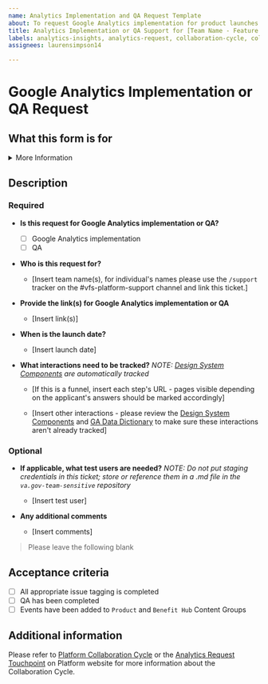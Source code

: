 ```yaml
---
name: Analytics Implementation and QA Request Template
about: To request Google Analytics implementation for product launches or iterations
title: Analytics Implementation or QA Support for [Team Name - Feature Name]
labels: analytics-insights, analytics-request, collaboration-cycle, collab-cycle-review, gtm
assignees: laurensimpson14

---
```


# Google Analytics Implementation or QA Request

## What this form is for

<details>
<summary>More Information</summary>
<div>
    <br>
<p>Use this template to request Google Analytics implementation or QA for your product. Please fill out all brackets.</p>
    
> _Please see the following information for implementation timeline:_
> New Teams: Implementation will usually be completed in 4 sprints
> 
> - Sprint 1: Discovery/Orientation
> - Sprint 2: FE Implementation
> - Sprint 3: Tagging Implementation
> - Sprint 4: QA
> 
> All other teams: Implementation will usually be completed in 2 sprints
> 
> - Sprint 1: Discovery and FE Implementation
> - Sprint 2: Tagging Implementation and QA

</div>
</details>

## Description
### Required
- **Is this request for **Google Analytics implementation** or **QA**?**

     - [ ] Google Analytics implementation
     - [ ] QA

- **Who is this request for?**

    - [Insert team name(s), for individual's names please use the `/support` tracker on the #vfs-platform-support channel and link this ticket.]
    
    
- **Provide the link(s) for Google Analytics implementation or QA**
  
    - [Insert link(s)]
    
- **When is the launch date?**
    - [Insert launch date]

- **What interactions need to be tracked?** _NOTE: [Design System Components](https://depo-platform-documentation.scrollhelp.site/analytics-monitoring/Design-System-Components.1840808040.html) are automatically tracked_
    
    - [If this is a funnel, insert each step's URL - pages visible depending on the applicant's answers should be marked accordingly]
    
    - [Insert other interactions - please review the [Design System Components](https://depo-platform-documentation.scrollhelp.site/analytics-monitoring/Design-System-Components.1840808040.html) and [GA Data Dictionary](https://depo-platform-documentation.scrollhelp.site/analytics-monitoring/Google-Analytics-Data-Dictionary.1810464912.html)  to make sure these interactions aren't already tracked]


### Optional
- **If applicable, what test users are needed?**  _NOTE: Do not put staging credentials in this ticket; store or reference them in a .md file in the `va.gov-team-sensitive` repository_

    - [Insert test user]

- **Any additional comments**

    - [Insert comments]

> Please leave the following blank

## Acceptance criteria
- [ ] All appropriate issue tagging is completed
- [ ] QA has been completed
- [ ] Events have been added to `Product` and `Benefit Hub` Content Groups

## Additional information

Please refer to [Platform Collaboration Cycle](https://depo-platform-documentation.scrollhelp.site/collaboration-cycle/index.html) or the [Analytics Request Touchpoint](https://depo-platform-documentation.scrollhelp.site/collaboration-cycle/Analytics-request.1782120453.html) on Platform website for more information about the Collaboration Cycle.
